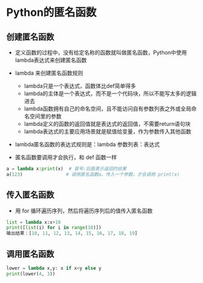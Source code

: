 # Python的匿名函数

## 创建匿名函数

- 定义函数的过程中，没有给定名称的函数就叫做匿名函数，Python中使用lambda表达式来创建匿名函数

- lambda 来创建匿名函数规则
  - lambda只是一个表达式，函数体比def简单得多
  - lambda的主体是一个表达式，而不是一个代码块，所以不能写太多的逻辑进去
  - lambda函数拥有自己的命名空间，且不能访问自有参数列表之外或全局命名空间里的参数
  - lambda定义的函数的返回值就是表达式的返回值，不需要return语句块
  - lambda表达式的主要应用场景就是赋值给变量，作为参数传入其他函数

- lambda匿名函数的表达式规则是：lambda 参数列表：表达式

- 匿名函数要调用才会执行，和 def 函数一样

```python
a = lambda x:print(x)  # 冒号:后面表示返回的结果
a(123)                # 调用匿名函数a，传入一个参数，才会调用 print(x)
```

## 传入匿名函数
- 用 for 循环遍历序列，然后将遍历序列后的值传入匿名函数

```python
list = lambda x:x+10
print([list(i) for i in range(10)])
输出结果：[10, 11, 12, 13, 14, 15, 16, 17, 18, 19]
```

## 调用匿名函数
```python
lower = lambda x,y: x if x<y else y
print(lower(4, 3))
```
